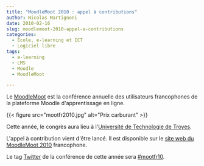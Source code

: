 ```yaml
---
title: "MoodleMoot 2010 : appel à contributions"
author: Nicolas Martignoni
date: 2010-02-16
slug: moodlemoot-2010-appel-a-contributions
categories:
  - École, e-learning et ICT
  - Logiciel libre
tags:
  - e-learning
  - LMS
  - Moodle
  - MoodleMoot

---
```

Le [MoodleMoot][2] est la conférence annuelle des utilisateurs francophones de la plateforme Moodle d'apprentissage en ligne.

{{< figure src="mootfr2010.jpg" alt="Prix carburant" >}}

Cette année, le congrès aura lieu à l'[Université de Technologie de Troyes][3].

L'appel à contribution vient d'être lancé. Il est disponible sur le [site web du MoodleMoot 2010][1] francophone.

Le tag [Twitter][4] de la conférence de cette année sera [#mootfr10][5].

 [1]: http://moodlemoot2010.utt.fr/
 [2]: https://moodle.org/mod/glossary/showentry.php?courseid=20&concept=MoodleMoot
 [3]: https://www.utt.fr/
 [4]: https://twitter.com/
 [5]: https://twitter.com/search?q=%23mootfr10

<!--more-->
